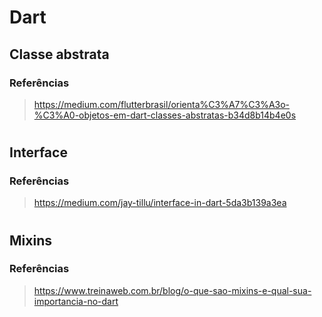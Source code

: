 # Dart
## Classe abstrata
### Referências
> https://medium.com/flutterbrasil/orienta%C3%A7%C3%A3o-%C3%A0-objetos-em-dart-classes-abstratas-b34d8b14b4e0s
#
## Interface
### Referências
> https://medium.com/jay-tillu/interface-in-dart-5da3b139a3ea
#
## Mixins
### Referências
> https://www.treinaweb.com.br/blog/o-que-sao-mixins-e-qual-sua-importancia-no-dart